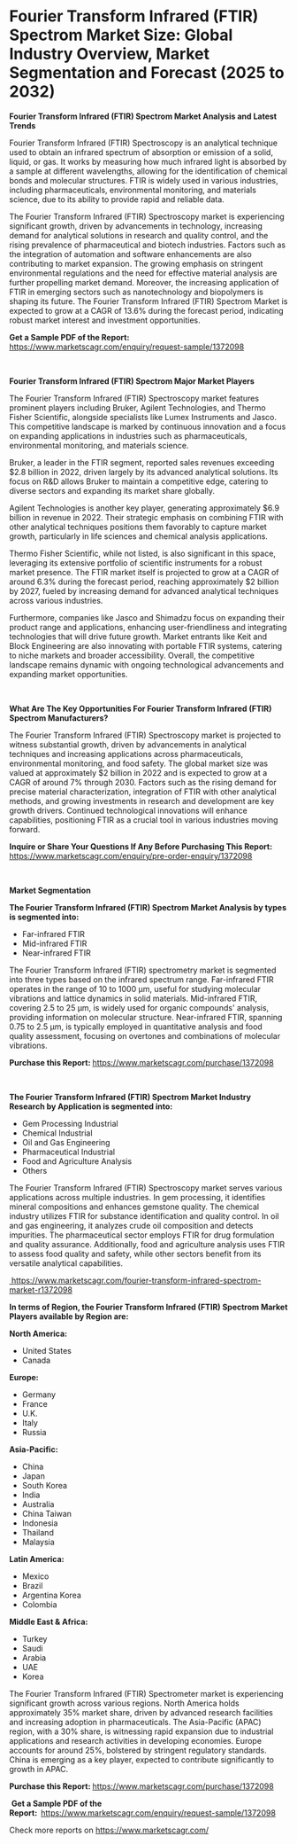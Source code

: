 <p><h1>Fourier Transform Infrared (FTIR) Spectrom Market Size: Global Industry Overview, Market Segmentation and Forecast (2025 to 2032)</h1></p><p><strong>Fourier Transform Infrared (FTIR) Spectrom Market Analysis and Latest Trends</strong></p>
<p><p>Fourier Transform Infrared (FTIR) Spectroscopy is an analytical technique used to obtain an infrared spectrum of absorption or emission of a solid, liquid, or gas. It works by measuring how much infrared light is absorbed by a sample at different wavelengths, allowing for the identification of chemical bonds and molecular structures. FTIR is widely used in various industries, including pharmaceuticals, environmental monitoring, and materials science, due to its ability to provide rapid and reliable data.</p><p>The Fourier Transform Infrared (FTIR) Spectroscopy market is experiencing significant growth, driven by advancements in technology, increasing demand for analytical solutions in research and quality control, and the rising prevalence of pharmaceutical and biotech industries. Factors such as the integration of automation and software enhancements are also contributing to market expansion. The growing emphasis on stringent environmental regulations and the need for effective material analysis are further propelling market demand. Moreover, the increasing application of FTIR in emerging sectors such as nanotechnology and biopolymers is shaping its future. The Fourier Transform Infrared (FTIR) Spectrom Market is expected to grow at a CAGR of 13.6% during the forecast period, indicating robust market interest and investment opportunities.</p></p>
<p><strong>Get a Sample PDF of the Report:&nbsp;</strong> <a href="https://www.marketscagr.com/enquiry/request-sample/1372098?utm_campaign=2799&utm_medium=2&utm_source=Github&utm_content=ia&utm_term=22032025&utm_id=fourier-transform-infrared-ftir-spectrom">https://www.marketscagr.com/enquiry/request-sample/1372098</a></p>
<p>&nbsp;</p>
<p><strong>Fourier Transform Infrared (FTIR) Spectrom Major Market Players</strong></p>
<p><p>The Fourier Transform Infrared (FTIR) Spectroscopy market features prominent players including Bruker, Agilent Technologies, and Thermo Fisher Scientific, alongside specialists like Lumex Instruments and Jasco. This competitive landscape is marked by continuous innovation and a focus on expanding applications in industries such as pharmaceuticals, environmental monitoring, and materials science.</p><p>Bruker, a leader in the FTIR segment, reported sales revenues exceeding $2.8 billion in 2022, driven largely by its advanced analytical solutions. Its focus on R&D allows Bruker to maintain a competitive edge, catering to diverse sectors and expanding its market share globally.</p><p>Agilent Technologies is another key player, generating approximately $6.9 billion in revenue in 2022. Their strategic emphasis on combining FTIR with other analytical techniques positions them favorably to capture market growth, particularly in life sciences and chemical analysis applications.</p><p>Thermo Fisher Scientific, while not listed, is also significant in this space, leveraging its extensive portfolio of scientific instruments for a robust market presence. The FTIR market itself is projected to grow at a CAGR of around 6.3% during the forecast period, reaching approximately $2 billion by 2027, fueled by increasing demand for advanced analytical techniques across various industries.</p><p>Furthermore, companies like Jasco and Shimadzu focus on expanding their product range and applications, enhancing user-friendliness and integrating technologies that will drive future growth. Market entrants like Keit and Block Engineering are also innovating with portable FTIR systems, catering to niche markets and broader accessibility. Overall, the competitive landscape remains dynamic with ongoing technological advancements and expanding market opportunities.</p></p>
<p>&nbsp;</p>
<p><strong>What Are The Key Opportunities For Fourier Transform Infrared (FTIR) Spectrom Manufacturers?</strong></p>
<p><p>The Fourier Transform Infrared (FTIR) Spectroscopy market is projected to witness substantial growth, driven by advancements in analytical techniques and increasing applications across pharmaceuticals, environmental monitoring, and food safety. The global market size was valued at approximately $2 billion in 2022 and is expected to grow at a CAGR of around 7% through 2030. Factors such as the rising demand for precise material characterization, integration of FTIR with other analytical methods, and growing investments in research and development are key growth drivers. Continued technological innovations will enhance capabilities, positioning FTIR as a crucial tool in various industries moving forward.</p></p>
<p><strong>Inquire or Share Your Questions If Any Before Purchasing This Report:</strong> <a href="https://www.marketscagr.com/enquiry/pre-order-enquiry/1372098?utm_campaign=2799&utm_medium=2&utm_source=Github&utm_content=ia&utm_term=22032025&utm_id=fourier-transform-infrared-ftir-spectrom">https://www.marketscagr.com/enquiry/pre-order-enquiry/1372098</a></p>
<p>&nbsp;</p>
<p><strong>Market Segmentation</strong></p>
<p><strong>The Fourier Transform Infrared (FTIR) Spectrom Market Analysis by types is segmented into:</strong></p>
<p><ul><li>Far-infrared FTIR</li><li>Mid-infrared FTIR</li><li>Near-infrared FTIR</li></ul></p>
<p><p>The Fourier Transform Infrared (FTIR) spectrometry market is segmented into three types based on the infrared spectrum range. Far-infrared FTIR operates in the range of 10 to 1000 µm, useful for studying molecular vibrations and lattice dynamics in solid materials. Mid-infrared FTIR, covering 2.5 to 25 µm, is widely used for organic compounds' analysis, providing information on molecular structure. Near-infrared FTIR, spanning 0.75 to 2.5 µm, is typically employed in quantitative analysis and food quality assessment, focusing on overtones and combinations of molecular vibrations.</p></p>
<p><strong>Purchase this Report:&nbsp;</strong><a href="https://www.marketscagr.com/purchase/1372098?utm_campaign=2799&utm_medium=2&utm_source=Github&utm_content=ia&utm_term=22032025&utm_id=fourier-transform-infrared-ftir-spectrom">https://www.marketscagr.com/purchase/1372098</a></p>
<p>&nbsp;</p>
<p><strong>The Fourier Transform Infrared (FTIR) Spectrom Market Industry Research by Application is segmented into:</strong></p>
<p><ul><li>Gem Processing Industrial</li><li>Chemical Industrial</li><li>Oil and Gas Engineering</li><li>Pharmaceutical Industrial</li><li>Food and Agriculture Analysis</li><li>Others</li></ul></p>
<p><p>The Fourier Transform Infrared (FTIR) Spectroscopy market serves various applications across multiple industries. In gem processing, it identifies mineral compositions and enhances gemstone quality. The chemical industry utilizes FTIR for substance identification and quality control. In oil and gas engineering, it analyzes crude oil composition and detects impurities. The pharmaceutical sector employs FTIR for drug formulation and quality assurance. Additionally, food and agriculture analysis uses FTIR to assess food quality and safety, while other sectors benefit from its versatile analytical capabilities.</p></p>
<p><a href="https://www.marketscagr.com/fourier-transform-infrared-spectrom-market-r1372098?utm_campaign=2799&utm_medium=2&utm_source=Github&utm_content=ia&utm_term=22032025&utm_id=fourier-transform-infrared-ftir-spectrom">&nbsp;https://www.marketscagr.com/fourier-transform-infrared-spectrom-market-r1372098</a></p>
<p><strong>In terms of Region, the Fourier Transform Infrared (FTIR) Spectrom Market Players available by Region are:</strong></p>
<p>
    <p> <strong> North America: </strong>
        <ul>
            <li>United States</li>
            <li>Canada</li>
        </ul>
        </p> 
    <p> <strong> Europe: </strong>
        <ul>
            <li>Germany</li>
            <li>France</li>
            <li>U.K.</li>
            <li>Italy</li>
            <li>Russia</li>
        </ul>
        </p> 
    <p> <strong> Asia-Pacific: </strong>
        <ul>
            <li>China</li>
            <li>Japan</li>
            <li>South Korea</li>
            <li>India</li>
            <li>Australia</li>
            <li>China Taiwan</li>
            <li>Indonesia</li>
            <li>Thailand</li>
            <li>Malaysia</li>
        </ul>
        </p> 
    <p> <strong> Latin America: </strong>
        <ul>
            <li>Mexico</li>
            <li>Brazil</li>
            <li>Argentina Korea</li>
            <li>Colombia</li>
        </ul>
        </p> 
    <p> <strong> Middle East & Africa: </strong>
        <ul>
            <li>Turkey</li>
            <li>Saudi</li>
            <li>Arabia</li>
            <li>UAE</li>
            <li>Korea</li>
        </ul>
    </p>
    </p>
<p><p>The Fourier Transform Infrared (FTIR) Spectrometer market is experiencing significant growth across various regions. North America holds approximately 35% market share, driven by advanced research facilities and increasing adoption in pharmaceuticals. The Asia-Pacific (APAC) region, with a 30% share, is witnessing rapid expansion due to industrial applications and research activities in developing economies. Europe accounts for around 25%, bolstered by stringent regulatory standards. China is emerging as a key player, expected to contribute significantly to growth in APAC.</p></p>
<p><strong>Purchase this Report: </strong><a href="https://www.marketscagr.com/purchase/1372098?utm_campaign=2799&utm_medium=2&utm_source=Github&utm_content=ia&utm_term=22032025&utm_id=fourier-transform-infrared-ftir-spectrom">https://www.marketscagr.com/purchase/1372098</a></p>
<p>&nbsp;<strong>Get a Sample PDF of the Report:&nbsp;&nbsp;</strong><a href="https://www.marketscagr.com/enquiry/request-sample/1372098?utm_campaign=2799&utm_medium=2&utm_source=Github&utm_content=ia&utm_term=22032025&utm_id=fourier-transform-infrared-ftir-spectrom">https://www.marketscagr.com/enquiry/request-sample/1372098</a></p>
<p><strong></strong></p>
<p>Check more reports on <a href="https://www.marketscagr.com/?utm_campaign=2799&utm_medium=2&utm_source=Github&utm_content=ia&utm_term=22032025&utm_id=fourier-transform-infrared-ftir-spectrom">https://www.marketscagr.com/</a></p>